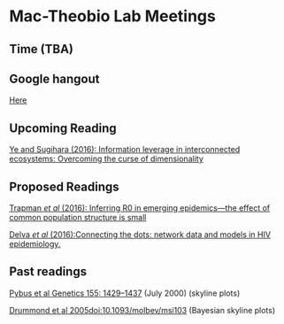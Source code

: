 # Mac-Theobio Lab Meetings

## Time (TBA)

## Google hangout
[Here](http://tinyurl.com/theobio-lab-meeting)

## Upcoming Reading

[Ye and Sugihara (2016): Information leverage in interconnected ecosystems: Overcoming the curse of dimensionality](http://science.sciencemag.org/content/353/6302/922)

## Proposed Readings

[Trapman *et al* (2016): Inferring R0 in emerging epidemics—the effect of common population structure is small](http://rsif.royalsocietypublishing.org/content/13/121/20160288)


[Delva *et al* (2016):Connecting the dots: network data and models in HIV epidemiology.](http://www.ncbi.nlm.nih.gov/pubmed/27314176)



## Past readings

[Pybus et al Genetics 155: 1429–1437](http://www.genetics.org/content/155/3/1429.short)
(July 2000)  (skyline plots)

[Drummond et al 2005doi:10.1093/molbev/msi103](http://mbe.oxfordjournals.org/content/22/5/1185.short)
(Bayesian skyline plots)
